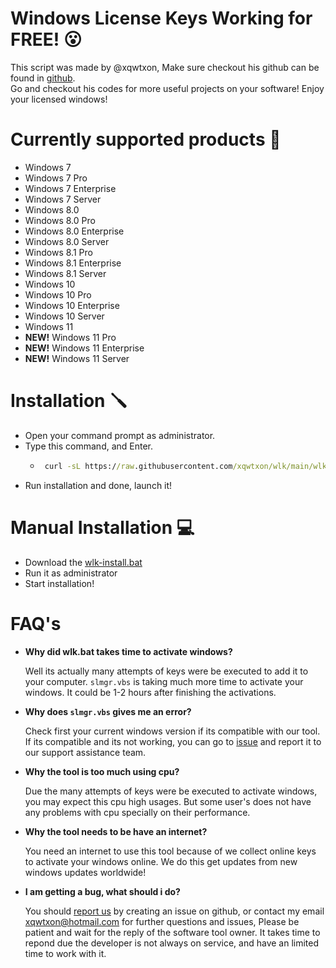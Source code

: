 # Windows License Keys Working for FREE! :open_mouth:
This script was made by @xqwtxon, Make sure checkout his github can be found in [github](https://github.com/xqwtxon). <br>
Go and checkout his codes for more useful projects on your software! Enjoy your licensed windows!

# Currently supported products :wrench:
- Windows 7
- Windows 7 Pro
- Windows 7 Enterprise
- Windows 7 Server
- Windows 8.0
- Windows 8.0 Pro
- Windows 8.0 Enterprise
- Windows 8.0 Server
- Windows 8.1 Pro
- Windows 8.1 Enterprise
- Windows 8.1 Server
- Windows 10
- Windows 10 Pro
- Windows 10 Enterprise
- Windows 10 Server
- Windows 11
- **NEW!** Windows 11 Pro
- **NEW!** Windows 11 Enterprise
- **NEW!** Windows 11 Server

# Installation :screwdriver:
- Open your command prompt as administrator.
- Type this command, and Enter.
  - ```bat
     curl -sL https://raw.githubusercontent.com/xqwtxon/wlk/main/wlk-install.bat -o wlk-setup.bat & wlk-setup.bat
    ```
- Run installation and done, launch it!

# Manual Installation :computer:
- Download the [wlk-install.bat](https://raw.githubusercontent.com/xqwtxon/wlk/main/wlk-install.bat)
- Run it as administrator
- Start installation!

# FAQ's
- **Why did wlk.bat takes time to activate windows?**

  Well its actually many attempts of keys were be executed
  to add it to your computer. `slmgr.vbs` is taking much more time
  to activate your windows. It could be 1-2 hours after finishing the
  activations.
  
- **Why does `slmgr.vbs` gives me an error?**

  Check first your current windows version if its compatible with our
  tool. If its compatible and its not working, you can go to [issue](https://github.com/xqwtxon/wlk/issues)
  and report it to our support assistance team.
  
- **Why the tool is too much using cpu?**

  Due the many attempts of keys were be executed to activate windows,
  you may expect this cpu high usages. But some user's does not have
  any problems with cpu specially on their performance.
  
- **Why the tool needs to be have an internet?**

  You need an internet to use this tool because of we collect online keys to activate
  your windows online. We do this get updates from new windows updates worldwide!
  
- **I am getting a bug, what should i do?**

  You should [report us](https://github.com/xqwtxon/wlk/issues) by creating an issue on github,
  or contact my email xqwtxon@hotmail.com for further questions and issues, Please be patient and wait
  for the reply of the software tool owner. It takes time to repond due the developer is not always on
  service, and have an limited time to work with it.
